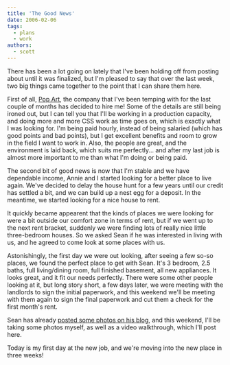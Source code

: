 ```yaml
---
title: 'The Good News'
date: 2006-02-06
tags:
  - plans
  - work
authors:
  - scott
---
```


There has been a lot going on lately that I've been holding off from posting about until it was finalized, but I'm pleased to say that over the last week, two big things came together to the point that I can share them here.

First of all, [Pop Art](http://www.popart.com/), the company that I've been temping with for the last couple of months has decided to hire me! Some of the details are still being ironed out, but I can tell you that I'll be working in a production capacity, and doing more and more CSS work as time goes on, which is exactly what I was looking for. I'm being paid hourly, instead of being salaried (which has good points and bad points), but I get excellent benefits and room to grow in the field I want to work in. Also, the people are great, and the environment is laid back, which suits me perfectly... and after my last job is almost more important to me than what I'm doing or being paid.

The second bit of good news is now that I'm stable and we have dependable income, Annie and I started looking for a better place to live again. We've decided to delay the house hunt for a few years until our credit has settled a bit, and we can build up a nest egg for a deposit. In the meantime, we started looking for a nice house to rent.

It quickly became appearent that the kinds of places we were looking for were a bit outside our comfort zone in terms of rent, but if we went up to the next rent bracket, suddenly we were finding lots of really nice little three-bedroom houses. So we asked Sean if he was interested in living with us, and he agreed to come look at some places with us.

Astonishingly, the first day we were out looking, after seeing a few so-so places, we found the perfect place to get with Sean. It's 3 bedroom, 2.5 baths, full living/dining room, full finished basement, all new appliances. It looks great, and it fit our needs perfectly. There were some other people looking at it, but long story short, a few days later, we were meeting with the landlords to sign the initial paperwork, and this weekend we'll be meeting with them again to sign the final paperwork and cut them a check for the first month's rent.

Sean has already [posted some photos on his blog](http://nyarlo.net/boggle/2006/01/31/house/), and this weekend, I'll be taking some photos myself, as well as a video walkthrough, which I'll post here.

Today is my first day at the new job, and we're moving into the new place in three weeks!
